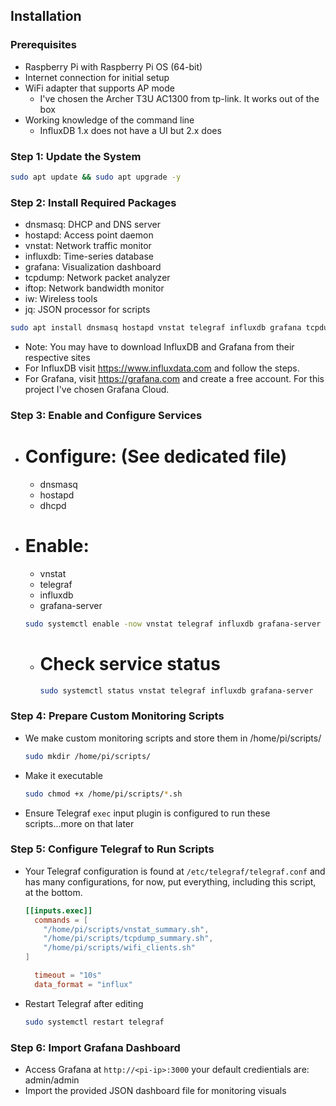 ## Installation

### Prerequisites
- Raspberry Pi with Raspberry Pi OS (64-bit)
- Internet connection for initial setup
- WiFi adapter that supports AP mode
  * I've chosen the Archer T3U AC1300 from tp-link. It works out of the box
- Working knowledge of the command line
  * InfluxDB 1.x does not have a UI but 2.x does
 
### Step 1: Update the System
```bash
sudo apt update && sudo apt upgrade -y
```
### Step 2: Install Required Packages
  - dnsmasq: DHCP and DNS server
  - hostapd: Access point daemon
  - vnstat: Network traffic monitor
  - influxdb: Time-series database
  - grafana: Visualization dashboard
  - tcpdump: Network packet analyzer
  - iftop: Network bandwidth monitor
  - iw: Wireless tools
  - jq: JSON processor for scripts
    
```bash
sudo apt install dnsmasq hostapd vnstat telegraf influxdb grafana tcpdump iftop iw jq -y
```
  * Note: You may have to download InfluxDB and Grafana from their respective sites
  * For InfluxDB visit https://www.influxdata.com and follow the steps. 
  * For Grafana, visit <https://grafana.com> and create a free account. For this project I've chosen Grafana Cloud.

### Step 3: Enable and Configure Services
  - # Configure: (See dedicated file)
    - dnsmasq
    - hostapd
    - dhcpd

  - # Enable:
    - vnstat
    - telegraf
    - influxdb
    - grafana-server

    ```bash
    sudo systemctl enable -now vnstat telegraf influxdb grafana-server
    ````
    - # Check service status
   
      ```bash
      sudo systemctl status vnstat telegraf influxdb grafana-server
      ```
      
### Step 4: Prepare Custom Monitoring Scripts
  - We make custom monitoring scripts and store them in /home/pi/scripts/

    ```bash
    sudo mkdir /home/pi/scripts/
    ```
  - Make it executable
  
    ```bash
    sudo chmod +x /home/pi/scripts/*.sh
    ```
  - Ensure Telegraf ```exec``` input plugin is configured to run these scripts...more on that later

### Step 5: Configure Telegraf to Run Scripts
  - Your Telegraf configuration is found at ```/etc/telegraf/telegraf.conf``` and has many configurations, for now, put everything, including this script, at the bottom.

    ```toml
    [[inputs.exec]]
      commands = [
        "/home/pi/scripts/vnstat_summary.sh",
        "/home/pi/scripts/tcpdump_summary.sh",
        "/home/pi/scripts/wifi_clients.sh"
    ]

      timeout = "10s"
      data_format = "influx"
    ```
  -  Restart Telegraf after editing
    
      ```bash
      sudo systemctl restart telegraf
      ```

### Step 6: Import Grafana Dashboard
  - Access Grafana at ```http://<pi-ip>:3000``` your default credientials are: admin/admin
  - Import the provided JSON dashboard file for monitoring visuals
  
